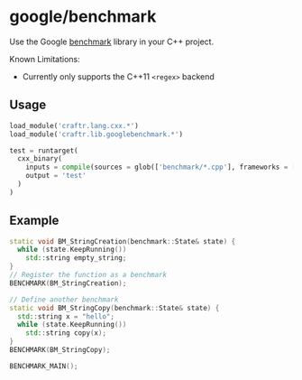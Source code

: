 # google/benchmark

Use the Google [benchmark][] library in your C++ project.

Known Limitations:

- Currently only supports the C++11 `<regex>` backend

  [benchmark]: https://github.com/google/benchmark

## Usage

```python
load_module('craftr.lang.cxx.*')
load_module('craftr.lib.googlebenchmark.*')

test = runtarget(
  cxx_binary(
    inputs = compile(sources = glob(['benchmark/*.cpp'], frameworks = [googlebenchmark])),
    output = 'test'
  )
)
```

## Example

```cpp
static void BM_StringCreation(benchmark::State& state) {
  while (state.KeepRunning())
    std::string empty_string;
}
// Register the function as a benchmark
BENCHMARK(BM_StringCreation);

// Define another benchmark
static void BM_StringCopy(benchmark::State& state) {
  std::string x = "hello";
  while (state.KeepRunning())
    std::string copy(x);
}
BENCHMARK(BM_StringCopy);

BENCHMARK_MAIN();
```
